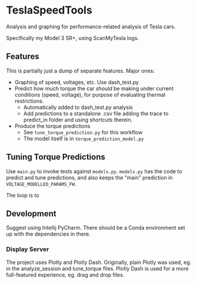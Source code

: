# TeslaSpeedTools

Analysis and graphing for performance-related analysis of Tesla cars.

Specifically my Model 3 SR+, using ScanMyTesla logs.


## Features 
This is partially just a dump of separate features. Major ones:

* Graphing of speed, voltages, etc. Use dash_test.py
* Predict how much torque the car _should_ be making under current conditions (speed, voltage), for purpose of evaluating thermal restrictions.
  * Automatically added to dash_test.py analysis
  * Add predictions to a standalone .csv file adding the trace to predict_in folder and using shortcuts therein.
* Produce the torque predictions
  * See `tune_torque_prediction.py` for this workflow
  * The model itself is in `torque_prediction_model.py`


## Tuning Torque Predictions
Use `main.py` to invoke tests against `models.py`. `models.py` has the code to predict and tune predictions, and also 
keeps the "main" prediction in `VOLTAGE_MODELLED_PARAMS_FW`.

The loop is to   

## Development
Suggest using Intellij PyCharm. There should be a Conda environment set up with the dependencies in there.


### Display Server
The project uses Plotly and Plotly Dash. Originally, plain Plotly was used, eg. in the analyze_session and tune_torque files.
Plotly Dash is used for a more full-featured experience, eg. drag and drop files.